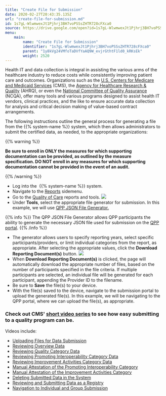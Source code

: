 ```yaml
---
title: "Create File for Submission"
date: 2020-02-27T20:43:35.135Z
url: "create-file-for-submission.md"
id: 1s7gL-WlwmwexJt1Pjhrj3BH7voPSSsZHTR728cFXca0
source: https://drive.google.com/open?id=1s7gL-WlwmwexJt1Pjhrj3BH7voPSSsZHTR728cFXca0
menu:
    main:
        name: "Create File for Submission"
        identifier: "1s7gL-WlwmwexJt1Pjhrj3BH7voPSSsZHTR728cFXca0"
        parent: "1y8kVg24VMfoTaDVfYaAQ9W_evjrGthtF1ld0_kRKsEk"
        weight: 2520
---
```

Health IT and data collection is integral in assisting the various arms of the healthcare industry to reduce costs while consistently improving patient care and outcomes. Organizations such as the [U.S. Centers for Medicare and Medicaid Services](https://www.cms.gov/) (CMS), the [Agency for Healthcare Research & Quality](https://www.ahrq.gov/professionals/quality-patient-safety/quality-resources/index.html) (AHRQ), or even the [National Committee of Quality Assurance](https://www.ncqa.org/) (NCQA), offer many tools and various programs designed to assist health IT vendors, clinical practices, and the like to ensure accurate data collection for analysis and critical decision making of value-based contract arrangements.

The following instructions outline the general process for generating a file from the {{% system-name %}} system, which then allows administrators to submit the certified data, as needed, to the appropriate organizations: 

{{% warning %}}

**Be sure to enroll in ONLY the measures for which supporting documentation can be provided, as outlined by the measure specification. DO NOT enroll in any measures for which supporting documentation cannot be provided in the event of an audit.**

{{% /warning %}}


* Log into the  {{% system-name %}} system.
* Navigate to the [Reports](https://system/?f=layout&module=reports&name=reports&tabmodule=reports) sidemenu.
* Go to the [Quality of Care](https://system/?f=layout&module=reports&name=Quality+of+Care&tabmodule=reports&t=Quality+of+Care) reports and tools.  ![](external_files/b6cdc806a59c2196888901ec00104532.png)
* Under <strong>Tools</strong>, select the appropriate file generator for submission. In this example, we will use [QPP JSON File Generator.](https://system/?f=layout&s=pat&module=MIPS&name=QPPJSON-Generation&t=Quality+of+Care&tabmodule=reports) 

{{% info %}} The QPP JSON File Generator allows QPP participants the ability to generate the necessary JSON file used for submission on the [QPP portal](https://qpp.cms.gov/login). {{% /info %}}

* The generator allows users to specify reporting years, select specific participants/providers, or limit individual categories from the report, as appropriate. After selecting the appropriate values, click the <strong>Download Reporting Document(s)</strong> button. ![](external_files/839c264b839569017905e7a30c51b0f8.png)
* When <strong>Download Reporting Document(s)</strong> is clicked, the page will automatically download the appropriate number of files, based on the number of participants specified in the file criteria. If multiple participants are selected, an individual file will be generated for each participant, appending the Provider ID to the filename.
* Be sure to <strong>Save</strong> the file(s) to your device.
* With the file(s) saved to the device, navigate to the submission portal to upload the generated file(s). In this example, we will be navigating to the QPP portal, where we can upload the file(s), as appropriate. 

### Check out CMS' [short video series](https://www.youtube.com/watch?v=DLBsBw55p7Y&feature=youtu.be) to see how easy submitting to a quality program can be.

Videos include:

* [Uploading Files for Data Submission](https://www.youtube.com/watch?v=DLBsBw55p7Y&feature=youtu.be)
* [Reviewing Overview Data](https://www.youtube.com/watch?v=X8vHB2gfonU&feature=youtu.be)
* [Reviewing Quality Category Data](https://www.youtube.com/watch?v=TeIh6h7mByY&feature=youtu.be)
* [Reviewing Promoting Interoperability Category Data](https://www.youtube.com/watch?v=jgcx8rsTY3w&feature=youtu.be)
* [Reviewing Improvement Activities Category Data](https://www.youtube.com/watch?v=lj3vH4gID0Q&feature=youtu.be)
* [Manual Attestation of the Promoting Interoperability Category](https://www.youtube.com/watch?v=wP_sGO0cdX4&feature=youtu.be)
* [Manual Attestation of the Improvement Activities Category](https://www.youtube.com/watch?v=Uh12TBmlC7A&feature=youtu.be)
* [Deleting Submitted Data in the System](https://www.youtube.com/watch?v=_NJ0t_cfMXY&feature=youtu.be)
* [Reviewing and Submitting Data as a Registry](https://www.youtube.com/watch?v=iGFYslxit-U&feature=youtu.be)
* [Navigation to Individual and Group Submission](https://www.youtube.com/watch?v=yd6EBtEGX1w&feature=youtu.be)

